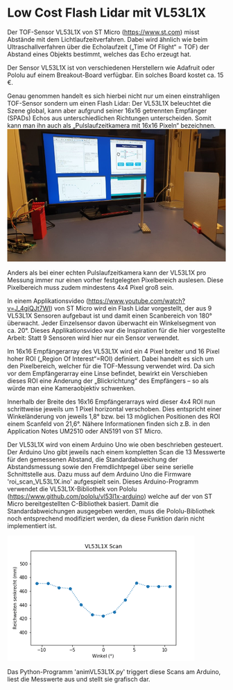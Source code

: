 # Low Cost Flash Lidar mit VL53L1X
Der TOF-Sensor VL53L1X von ST Micro (https://www.st.com) misst Abstände mit dem Lichtlaufzeitverfahren. Dabei wird ähnlich wie beim Ultraschallverfahren über die Echolaufzeit („Time Of Flight“ = TOF) der Abstand eines Objekts bestimmt, welches das Echo erzeugt hat.

Der Sensor VL53L1X ist von verschiedenen Herstellern wie Adafruit oder Pololu auf einem Breakout-Board verfügbar. Ein solches Board kostet ca. 15 €.

Genau genommen handelt es sich hierbei nicht nur um einen einstrahligen TOF-Sensor sondern um einen Flash Lidar:
Der VL53L1X beleuchtet die Szene global, kann aber aufgrund seiner 16x16 getrennten Empfänger (SPADs) Echos aus unterschiedlichen Richtungen unterscheiden. Somit kann man ihn auch als „Pulslaufzeitkamera mit 16x16 Pixeln“ bezeichnen.
![Messaufbau](/setupMitPc.jpg)

Anders als bei einer echten Pulslaufzeitkamera kann der  VL53L1X pro Messung immer nur einen vorher festgelegten Pixelbereich auslesen. Diese Pixelbereich muss zudem mindestens 4x4 Pixel groß sein.

In einem Applikationsvideo (https://www.youtube.com/watch?v=J_4giQJt7WI) von ST Micro wird ein Flash Lidar vorgestellt, der aus 9 VL53L1X Sensoren aufgebaut ist und damit einen Scanbereich von 180° überwacht. Jeder Einzelsensor davon überwacht ein Winkelsegment von ca. 20°.
Dieses Applikationsvideo war die Inspiration für die hier vorgestellte Arbeit: Statt 9 Sensoren wird hier nur ein Sensor verwendet.

Im 16x16 Empfängerarray des VL53L1X wird ein 4 Pixel breiter und 16 Pixel hoher ROI („Region Of Interest“=ROI) definiert. Dabei handelt es sich um den Pixelbereich, welcher für die TOF-Messung verwendet wird. Da sich vor dem Empfängerarray eine Linse befindet, bewirkt ein Verschieben dieses ROI eine Änderung der „Blickrichtung“ des Empfängers – so als würde man eine Kameraobjektiv schwenken.

Innerhalb der Breite des 16x16 Empfängerarrays wird dieser 4x4 ROI nun schrittweise jeweils um 1 Pixel horizontal verschoben. Dies entspricht einer Winkeländerung von jeweils 1,8° bzw. bei 13 möglichen Positionen des ROI einem Scanfeld von 21,6°.
Nähere Informationen finden sich z.B. in den Application Notes UM2510 oder AN5191 von ST Micro.

Der VL53L1X  wird von einem Arduino Uno wie oben beschrieben gesteuert. Der Arduino Uno gibt jeweils nach einem kompletten Scan die 13 Messwerte für den gemessenen Abstand, die Standardabweichung der Abstandsmessung sowie den Fremdlichtpegel über seine serielle Schnittstelle aus. Dazu muss auf dem Arduino Uno die Firmware 'roi_scan_VL53L1X.ino' aufgespielt sein.
Dieses Arduino-Programm verwendet die  VL53L1X-Bibliothek von Pololu (https://www.github.com/pololu/vl53l1x-arduino) welche auf der von ST Micro bereitgestellten C-Bibliothek basiert. Damit die Standardabweichungen ausgegeben werden, muss die Pololu-Bibliothek noch entsprechend modifiziert werden, da diese Funktion darin nicht implementiert ist.  

![VideoMessung](/animationVL53L1XScanner.gif)  

Das Python-Programm 'animVL53L1X.py' triggert diese Scans am Arduino, liest die Messwerte aus und stellt sie grafisch dar.
